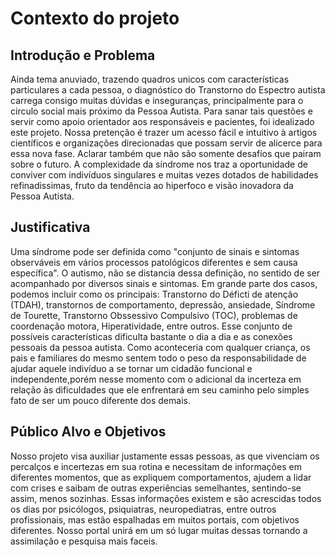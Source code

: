 # Contexto do projeto

## Introdução e Problema

Ainda tema anuviado, trazendo quadros unicos com características particulares a cada pessoa, o diagnóstico do Transtorno do Espectro autista carrega consigo 
muitas dúvidas e inseguranças, principalmente para o circulo social mais próximo da Pessoa Autista.
Para sanar tais questões e servir como apoio orientador aos responsáveis e pacientes, foi idealizado este projeto. Nossa pretenção é trazer um acesso fácil e intuitivo
à artigos científicos e organizações direcionadas que possam servir de alicerce para essa nova fase. Aclarar também que não são somente desafíos que pairam sobre o futuro.
A complexidade da síndrome nos traz a oportunidade de conviver com indivíduos singulares e muitas vezes dotados de habilidades refinadissimas, fruto da tendência ao 
hiperfoco e visão inovadora da Pessoa Autista.

## Justificativa

Uma síndrome pode ser definida como "conjunto de sinais e sintomas observáveis em vários processos patológicos diferentes e sem causa específica". O autismo, não se distancia
dessa definição, no sentido de ser acompanhado por diversos sinais e sintomas. Em grande parte dos casos, podemos incluir como os principais: Transtorno do Déficti de atenção (TDAH),
transtornos de comportamento, depressão, ansiedade, Síndrome de Tourette, Transtorno Obssessivo Compulsivo (TOC), problemas de coordenação motora, Hiperatividade, entre outros.
Esse conjunto de possíveis características dificulta bastante o dia a dia e as conexões pessoais da pessoa autista. Como aconteceria com qualquer criança, os pais e familiares 
do mesmo sentem todo o peso da responsabilidade de ajudar aquele indivíduo a se tornar um cidadão funcional e independente,porém nesse momento com o adicional da incerteza em relação
às dificuldades que ele enfrentará em seu caminho pelo simples fato de ser um pouco diferente dos demais. 

## Público Alvo e Objetivos

Nosso projeto visa auxiliar justamente essas pessoas, as que vivenciam os percalços e incertezas em sua rotina e necessitam de informações em diferentes momentos, que as expliquem
comportamentos, ajudem a lidar com crises e saibam de outras experiências semelhantes, sentindo-se assim, menos sozinhas. Essas informações existem e são acrescidas todos os dias
por psicólogos, psiquiatras, neuropediatras, entre outros profissionais, mas estão espalhadas em muitos portais, com objetivos diferentes. Nosso portal unirá em um só lugar muitas dessas
tornando a assimilação e pesquisa mais faceis.
